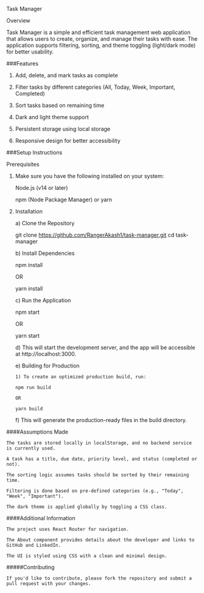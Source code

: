 Task Manager

Overview

Task Manager is a simple and efficient task management web application that allows users to create, organize, and manage their tasks with ease. The application supports filtering, sorting, and theme toggling (light/dark mode) for better usability.

###Features

1) Add, delete, and mark tasks as complete

2) Filter tasks by different categories (All, Today, Week, Important, Completed)

3) Sort tasks based on remaining time

4) Dark and light theme support

5) Persistent storage using local storage

6) Responsive design for better accessibility

###Setup Instructions

Prerequisites

 1) Make sure you have the following installed on your system:

    Node.js (v14 or later)

    npm (Node Package Manager) or yarn

 2) Installation

    a) Clone the Repository

    git clone https://github.com/RangerAkash1/task-manager.git
    cd task-manager

    b) Install Dependencies

    npm install

    OR

    yarn install

    c) Run the Application

    npm start

    OR

    yarn start

    d) This will start the development server, and the app will be accessible at http://localhost:3000.

    e) Building for Production

        1) To create an optimized production build, run:

        npm run build

        OR

        yarn build

    f) This will generate the production-ready files in the build directory.



####Assumptions Made

    The tasks are stored locally in localStorage, and no backend service is currently used.

    A task has a title, due date, priority level, and status (completed or not).

    The sorting logic assumes tasks should be sorted by their remaining time.

    Filtering is done based on pre-defined categories (e.g., "Today", "Week", "Important").

    The dark theme is applied globally by toggling a CSS class.

####Additional Information

    The project uses React Router for navigation.

    The About component provides details about the developer and links to GitHub and LinkedIn.

    The UI is styled using CSS with a clean and minimal design.

#####Contributing

    If you'd like to contribute, please fork the repository and submit a pull request with your changes.



